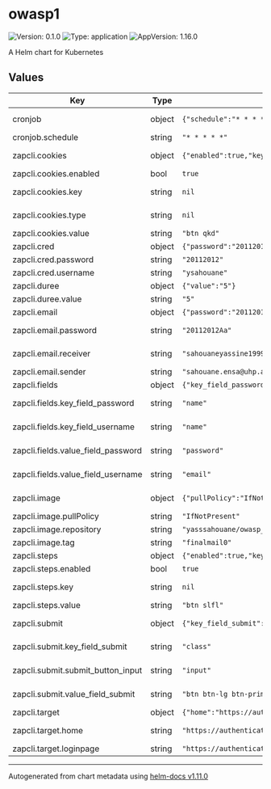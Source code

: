 # owasp1

![Version: 0.1.0](https://img.shields.io/badge/Version-0.1.0-informational?style=flat-square) ![Type: application](https://img.shields.io/badge/Type-application-informational?style=flat-square) ![AppVersion: 1.16.0](https://img.shields.io/badge/AppVersion-1.16.0-informational?style=flat-square)

A Helm chart for Kubernetes

## Values

| Key | Type | Default | Description |
|-----|------|---------|-------------|
| cronjob | object | `{"schedule":"* * * * *"}` | To schedule ou scan to run in a spesific time . |
| cronjob.schedule | string | `"* * * * *"` | The Cron value . |
| zapcli.cookies | object | `{"enabled":true,"key":null,"type":null,"value":"btn qkd"}` | If the login page have a cookies pop up |
| zapcli.cookies.enabled | bool | `true` | enabled : if the login have a pop up |
| zapcli.cookies.key | string | `nil` | key : get the button/input by ? value,id,name... |
| zapcli.cookies.type | string | `nil` | type : to pass the pop up by <type> ? button,input |
| zapcli.cookies.value | string | `"btn qkd"` | value : <type key=value> |
| zapcli.cred | object | `{"password":"20112012","username":"ysahouane"}` | Login Credentials |
| zapcli.cred.password | string | `"20112012"` | pass : Password of the login page |
| zapcli.cred.username | string | `"ysahouane"` | user : Username of the login page |
| zapcli.duree | object | `{"value":"5"}` | Set A Max time for our scan  |
| zapcli.duree.value | string | `"5"` | Value of the Max time for our scan |
| zapcli.email | object | `{"password":"20112012Aa","receiver":"sahouaneyassine1999@gmail.com","sender":"sahouane.ensa@uhp.ac.ma"}` | Send Report as an Email |
| zapcli.email.password | string | `"20112012Aa"` | password : The password of SMTP server mail |
| zapcli.email.receiver | string | `"sahouaneyassine1999@gmail.com"` | receiver : The mail receiver of the Report |
| zapcli.email.sender | string | `"sahouane.ensa@uhp.ac.ma"` | sender : The SMTP User server mail |
| zapcli.fields | object | `{"key_field_password":"name","key_field_username":"name","value_field_password":"password","value_field_username":"email"}` | Get Fields of the Login page |
| zapcli.fields.key_field_password | string | `"name"` | key_field_password  : <input key=value> |
| zapcli.fields.key_field_username | string | `"name"` | key_field_username  : <input key=value> |
| zapcli.fields.value_field_password | string | `"password"` | value_field_password  : <input key=value> |
| zapcli.fields.value_field_username | string | `"email"` | value_field_username  : <input key=value> |
| zapcli.image | object | `{"pullPolicy":"IfNotPresent","repository":"yasssahouane/owasp_test","tag":"finalmail0"}` | Image to use for OWASP ZAP Scan container |
| zapcli.image.pullPolicy | string | `"IfNotPresent"` | pullPolicy |
| zapcli.image.repository | string | `"yasssahouane/owasp_test"` | Repository  |
| zapcli.image.tag | string | `"finalmail0"` | Tag |
| zapcli.steps | object | `{"enabled":true,"key":null,"value":"btn slfl"}` | If the login page have 2-step login |
| zapcli.steps.enabled | bool | `true` | enabled : if the login have 2 steps |
| zapcli.steps.key | string | `nil` | key : get the button/input of the first page by ? value,id,name... |
| zapcli.steps.value | string | `"btn slfl"` | value : <type key=value> |
| zapcli.submit | object | `{"key_field_submit":"class","submit_button_input":"input","value_field_submit":"btn btn-lg btn-primary float-right"}` | Get the Button to submit the form and log in |
| zapcli.submit.key_field_submit | string | `"class"` | key_field_submit : <button/input  key_field_submit=value_field_submit/> |
| zapcli.submit.submit_button_input | string | `"input"` | submit_button_input : button?input , <input> or <button> |
| zapcli.submit.value_field_submit | string | `"btn btn-lg btn-primary float-right"` | value_field_submit : <button/input  key_field_submit=value_field_submit/> |
| zapcli.target | object | `{"home":"https://authenticationtest.com/","loginpage":"https://authenticationtest.com/simpleFormAuth/"}` | information about a scan. |
| zapcli.target.home | string | `"https://authenticationtest.com/"` | home : URL of the Home page of website |
| zapcli.target.loginpage | string | `"https://authenticationtest.com/simpleFormAuth/"` | loginpage : URL of the Login page |

----------------------------------------------
Autogenerated from chart metadata using [helm-docs v1.11.0](https://github.com/norwoodj/helm-docs/releases/v1.11.0)
